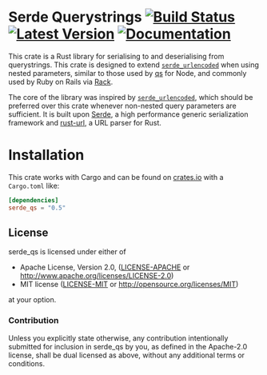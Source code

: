 # Serde Querystrings [![Build Status]][travis] [![Latest Version]][crates.io] [![Documentation]][docs-rs] 


[Build Status]: https://api.travis-ci.org/samscott89/serde_qs.svg?branch=master
[travis]: https://travis-ci.org/samscott89/serde_qs
[Latest Version]: https://img.shields.io/crates/v/serde_qs.svg
[crates.io]: https://crates.io/crates/serde\_qs
[Documentation]: https://docs.rs/serde_qs/badge.svg
[docs-rs]: https://docs.rs/serde_qs/

This crate is a Rust library for serialising to and deserialising from
querystrings. This crate is designed to extend [`serde_urlencoded`][urlencoded]
when using nested parameters, similar to those used by [qs][qs] for Node, and
commonly used by Ruby on Rails via [Rack][Rack].

The core of the library was inspired by
[`serde_urlencoded`][urlencoded], which should be preferred
over this crate whenever non-nested query parameters are sufficient. It is built
upon [Serde], a high performance generic serialization framework and [rust-url],
a URL parser for Rust.

[rust-url]: https://github.com/servo/rust-url
[Serde]: https://github.com/serde-rs/serde
[urlencoded]: https://github.com/nox/serde_urlencoded
[qs]: https://www.npmjs.com/package/qs
[Rack]: http://www.rubydoc.info/github/rack/rack/Rack/Utils#parse_nested_query-class_method

Installation
============

This crate works with Cargo and can be found on
[crates.io] with a `Cargo.toml` like:

```toml
[dependencies]
serde_qs = "0.5"
```

[crates.io]: https://crates.io/crates/serde_qs

## License

serde_qs is licensed under either of

 * Apache License, Version 2.0, ([LICENSE-APACHE](LICENSE-APACHE) or
   http://www.apache.org/licenses/LICENSE-2.0)
 * MIT license ([LICENSE-MIT](LICENSE-MIT) or
   http://opensource.org/licenses/MIT)

at your option.

### Contribution

Unless you explicitly state otherwise, any contribution intentionally submitted
for inclusion in serde_qs by you, as defined in the Apache-2.0 license,
shall be dual licensed as above, without any additional terms or conditions.
